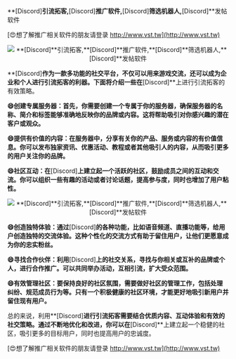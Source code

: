 **[Discord]**引流拓客,**[Discord]**推广软件,**[Discord]**筛选机器人,**[Discord]**发帖软件

[😍想了解推广相关软件的朋友请登录 http://www.vst.tw](http://www.vst.tw)

 <center><img src="https://vst.tw/MP4/tuiguang/png/1.png" alt="**[Discord]**引流拓客,**[Discord]**推广软件,**[Discord]**筛选机器人,**[Discord]**发帖软件"></center>

**[Discord]**作为一款多功能的社交平台，不仅可以用来游戏交流，还可以成为企业和个人进行引流拓客的利器。下面将介绍一些在**[Discord]**上进行引流拓客的有效策略。

**😄创建专属服务器：首先，你需要创建一个专属于你的服务器，确保服务器的名称、简介和标签能够准确地反映你的品牌或内容。这将帮助吸引对你感兴趣的潜在客户或观众。**

**😄提供有价值的内容：在服务器中，分享有关你的产品、服务或内容的有价值信息。你可以发布独家资讯、优惠活动、教程或者其他吸引人的内容，从而吸引更多的用户关注你的品牌。**

**😄社区互动：在**[Discord]**上建立起一个活跃的社区，鼓励成员之间的互动和交流。你可以组织一些有趣的活动或者讨论话题，提高参与度，同时也增加了用户粘性。**

 <center><img src="https://vst.tw/MP4/tuiguang/png/8.png" alt="**[Discord]**引流拓客,**[Discord]**推广软件,**[Discord]**筛选机器人,**[Discord]**发帖软件"></center>

**😄创造独特体验：通过**[Discord]**的各种功能，比如语音频道、直播功能等，给用户创造独特的交流体验。这种个性化的交流方式有助于留住用户，让他们更愿意成为你的忠实粉丝。**

**😄寻找合作伙伴：利用**[Discord]**上的社交关系，寻找与你相关或互补的品牌或个人，进行合作推广。可以共同举办活动，互相引流，扩大受众范围。**

**😄有效管理社区：要保持良好的社区氛围，需要做好社区的管理工作，包括处理纠纷、规范成员行为等。只有一个积极健康的社区环境，才能更好地吸引新用户并留住现有用户。**

总的来说，利用**[Discord]**进行引流拓客需要结合优质内容、互动体验和有效的社交策略。通过不断地优化和改进，你可以在**[Discord]**上建立起一个稳健的社区，吸引更多的目标用户，同时也提高用户的忠诚度。

[😍想了解推广相关软件的朋友请登录 http://www.vst.tw](http://www.vst.tw)




